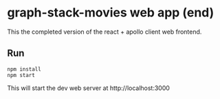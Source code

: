 # graph-stack-movies web app (end)

This the completed version of the react + apollo client web frontend.

## Run

```
npm install
npm start
```

This will start the dev web server at http://localhost:3000

